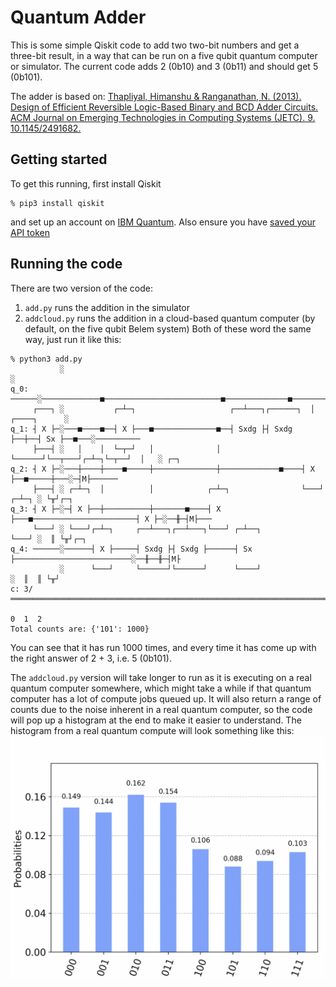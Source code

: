 # Quantum Adder
This is some simple Qiskit code to add two two-bit numbers and get a three-bit result, in a way that can be run on a five qubit quantum computer or simulator. The current code adds 2 (0b10) and 3 (0b11) and should get 5 (0b101).

The adder is based on: [Thapliyal, Himanshu & Ranganathan, N. (2013). Design of Efficient Reversible Logic-Based Binary and BCD Adder Circuits. ACM Journal on Emerging Technologies in Computing Systems (JETC). 9. 10.1145/2491682.](https://www.researchgate.net/publication/262163558_Design_of_Efficient_Reversible_Logic-Based_Binary_and_BCD_Adder_Circuits)

## Getting started
To get this running, first install Qiskit
```
% pip3 install qiskit
```
and set up an account on [IBM Quantum](https://quantum-computing.ibm.com/). Also ensure you have [saved your API token](https://quantum-computing.ibm.com/lab/docs/iql/manage/account/ibmq)

## Running the code
There are two version of the code:
1. `add.py` runs the addition in the simulator
2. `addcloud.py` runs the addition in a cloud-based quantum computer (by default, on the five qubit Belem system)
Both of these word the same way, just run it like this:
```
% python3 add.py
           ░                                                                      ░          
q_0: ──────░─────────────■──────────────────────────■──────────────■──────────────░──────────
     ┌───┐ ░           ┌─┴─┐                     ┌──┴───┐┌──────┐  │  ┌────┐      ░          
q_1: ┤ X ├─░───■────■──┤ X ├───■──────────────■──┤ Sxdg ├┤ Sxdg ├──┼──┤ Sx ├──■───░──────────
     ├───┤ ░   │    │  └─┬─┘   │              │  └──────┘└──┬───┘┌─┴─┐└─┬──┘  │   ░ ┌─┐      
q_2: ┤ X ├─░───┼────┼────■─────┼──────────────┼─────────────■────┤ X ├──■─────┼───░─┤M├──────
     ├───┤ ░ ┌─┴─┐  │          │            ┌─┴─┐                └───┘      ┌─┴─┐ ░ └╥┘┌─┐   
q_3: ┤ X ├─░─┤ X ├──┼──────────┼───────■────┤ X ├───■───────────────────────┤ X ├─░──╫─┤M├───
     └───┘ ░ └───┘┌─┴─┐     ┌──┴───┐┌──┴───┐└───┘ ┌─┴──┐                    └───┘ ░  ║ └╥┘┌─┐
q_4: ──────░──────┤ X ├─────┤ Sxdg ├┤ Sxdg ├──────┤ Sx ├──────────────────────────░──╫──╫─┤M├
           ░      └───┘     └──────┘└──────┘      └────┘                          ░  ║  ║ └╥┘
c: 3/════════════════════════════════════════════════════════════════════════════════╩══╩══╩═
                                                                                     0  1  2 
Total counts are: {'101': 1000}
```
You can see that it has run 1000 times, and every time it has come up with the right answer of 2 + 3, i.e. 5 (0b101).

The `addcloud.py` version will take longer to run as it is executing on a real quantum computer somewhere, which might take a while if that quantum computer has a lot of compute jobs queued up. It will also return a range of counts due to the noise inherent in a real quantum computer, so the code will pop up a histogram at the end to make it easier to understand. The histogram from a real quantum compute will look something like this:
![Screenshot of histogram from an actual run of addcloud.py](assets/histogram_example.png)
